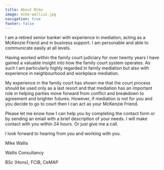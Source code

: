 ```yaml
---
title: About Mike
image: mike-wallis2.jpg
navigation: true
footer: false
---
```

I am a retired senior banker with experience in mediation, acting as a McKenzie Friend and in business support. I am personable and able to communicate easily at all levels.

Having worked within the family court judiciary for over twenty years I have gained a valuable insight into how the family court system operates. As such I am particularly highly regarded in family mediation but also with experience in neighbourhood and workplace mediation. 

My experience in the family court has shown me that the court process should be used only as a last resort and that mediation has an important role in helping parties move forward from conflict and breakdown to agreement and brighter futures. However, if mediation is not for you and you decide to go to court then I can act as your McKenzie Friend.

Please let me know how I can help you by completing the contact form or by sending an email with a brief description of your needs. I will make contact with you within 24 hours. Or just give me a call. 

I look forward to hearing from you and working with you.

Mike Wallis

Wallis Consultancy

BSc (Hons), FCIB, CeMAP
